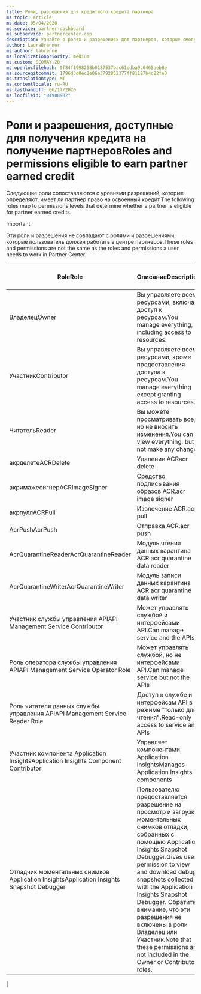 ```yaml
---
title: Роли, разрешения для кредитного кредита партнера
ms.topic: article
ms.date: 05/04/2020
ms.service: partner-dashboard
ms.subservice: partnercenter-csp
description: Узнайте о ролях и разрешениях для партнеров, которые смогут получить полученные кредиты (PEC). Они отличаются от ролей до работы в центре партнеров.
author: LauraBrenner
ms.author: labrenne
ms.localizationpriority: medium
ms.custom: SEOMAY.20
ms.openlocfilehash: 9f84f1998258b0187537bac61edba9c6465aeb8e
ms.sourcegitcommit: 1796d3d0ec2e06a3792852377ff81127b4d22fe0
ms.translationtype: MT
ms.contentlocale: ru-RU
ms.lasthandoff: 06/17/2020
ms.locfileid: "84908982"
---
```

# <a name="roles-and-permissions-eligible-to-earn-partner-earned-credit"></a><span data-ttu-id="3cf73-104">Роли и разрешения, доступные для получения кредита на получение партнеров</span><span class="sxs-lookup"><span data-stu-id="3cf73-104">Roles and permissions eligible to earn partner earned credit</span></span>

<span data-ttu-id="3cf73-105">Следующие роли сопоставляются с уровнями разрешений, которые определяют, имеет ли партнер право на освоенный кредит.</span><span class="sxs-lookup"><span data-stu-id="3cf73-105">The following roles map to permissions levels that determine whether a partner is eligible for partner earned credits.</span></span>

>[!Important]
><span data-ttu-id="3cf73-106">Эти роли и разрешения не совпадают с ролями и разрешениями, которые пользователь должен работать в центре партнеров.</span><span class="sxs-lookup"><span data-stu-id="3cf73-106">These roles and permissions are not the same as the roles and permissions a user needs to work in Partner Center.</span></span>

|<span data-ttu-id="3cf73-107">**Role**</span><span class="sxs-lookup"><span data-stu-id="3cf73-107">**Role**</span></span>   |<span data-ttu-id="3cf73-108">**Описание**</span><span class="sxs-lookup"><span data-stu-id="3cf73-108">**Description**</span></span>   |<span data-ttu-id="3cf73-109">**Подходящие PEC**</span><span class="sxs-lookup"><span data-stu-id="3cf73-109">**PEC eligible**</span></span>   |
|-----------------|:------------------|:--------------|
|<span data-ttu-id="3cf73-110">Владелец</span><span class="sxs-lookup"><span data-stu-id="3cf73-110">Owner</span></span>  |<span data-ttu-id="3cf73-111">Вы управляете всеми ресурсами, включая доступ к ресурсам.</span><span class="sxs-lookup"><span data-stu-id="3cf73-111">You manage everything, including access to resources.</span></span>|<span data-ttu-id="3cf73-112">Да</span><span class="sxs-lookup"><span data-stu-id="3cf73-112">Yes</span></span>|
|<span data-ttu-id="3cf73-113">Участник</span><span class="sxs-lookup"><span data-stu-id="3cf73-113">Contributor</span></span> |<span data-ttu-id="3cf73-114">Вы управляете всеми ресурсами, кроме предоставления доступа к ресурсам.</span><span class="sxs-lookup"><span data-stu-id="3cf73-114">You manage everything except granting access to resources.</span></span>|<span data-ttu-id="3cf73-115">Да</span><span class="sxs-lookup"><span data-stu-id="3cf73-115">Yes</span></span>|
|<span data-ttu-id="3cf73-116">Читатель</span><span class="sxs-lookup"><span data-stu-id="3cf73-116">Reader</span></span>|<span data-ttu-id="3cf73-117">Вы можете просматривать все, но не вносить изменения.</span><span class="sxs-lookup"><span data-stu-id="3cf73-117">You can view everything, but not make any changes</span></span>|<span data-ttu-id="3cf73-118">нет</span><span class="sxs-lookup"><span data-stu-id="3cf73-118">No</span></span>|
|<span data-ttu-id="3cf73-119">акрделете</span><span class="sxs-lookup"><span data-stu-id="3cf73-119">ACRDelete</span></span>|<span data-ttu-id="3cf73-120">Удаление ACR</span><span class="sxs-lookup"><span data-stu-id="3cf73-120">acr delete</span></span>|<span data-ttu-id="3cf73-121">Да</span><span class="sxs-lookup"><span data-stu-id="3cf73-121">Yes</span></span>|
|<span data-ttu-id="3cf73-122">акримажесигнер</span><span class="sxs-lookup"><span data-stu-id="3cf73-122">ACRImageSigner</span></span>|<span data-ttu-id="3cf73-123">Средство подписывания образов ACR.</span><span class="sxs-lookup"><span data-stu-id="3cf73-123">acr image signer</span></span>|<span data-ttu-id="3cf73-124">Да</span><span class="sxs-lookup"><span data-stu-id="3cf73-124">Yes</span></span>|
|<span data-ttu-id="3cf73-125">акрпулл</span><span class="sxs-lookup"><span data-stu-id="3cf73-125">ACRPull</span></span>|<span data-ttu-id="3cf73-126">Извлечение ACR.</span><span class="sxs-lookup"><span data-stu-id="3cf73-126">acr pull</span></span>|<span data-ttu-id="3cf73-127">Да</span><span class="sxs-lookup"><span data-stu-id="3cf73-127">Yes</span></span>|
|<span data-ttu-id="3cf73-128">AcrPush</span><span class="sxs-lookup"><span data-stu-id="3cf73-128">AcrPush</span></span>|<span data-ttu-id="3cf73-129">Отправка ACR.</span><span class="sxs-lookup"><span data-stu-id="3cf73-129">acr push</span></span>|<span data-ttu-id="3cf73-130">Да</span><span class="sxs-lookup"><span data-stu-id="3cf73-130">Yes</span></span>|
|<span data-ttu-id="3cf73-131">AcrQuarantineReader</span><span class="sxs-lookup"><span data-stu-id="3cf73-131">AcrQuarantineReader</span></span>|<span data-ttu-id="3cf73-132">Модуль чтения данных карантина ACR.</span><span class="sxs-lookup"><span data-stu-id="3cf73-132">acr quarantine data reader</span></span>|<span data-ttu-id="3cf73-133">нет</span><span class="sxs-lookup"><span data-stu-id="3cf73-133">No</span></span>|
|<span data-ttu-id="3cf73-134">AcrQuarantineWriter</span><span class="sxs-lookup"><span data-stu-id="3cf73-134">AcrQuarantineWriter</span></span>| <span data-ttu-id="3cf73-135">Модуль записи данных карантина ACR.</span><span class="sxs-lookup"><span data-stu-id="3cf73-135">acr quarantine data writer</span></span>|<span data-ttu-id="3cf73-136">Да</span><span class="sxs-lookup"><span data-stu-id="3cf73-136">Yes</span></span>|
|<span data-ttu-id="3cf73-137">Участник службы управления API</span><span class="sxs-lookup"><span data-stu-id="3cf73-137">API Management Service Contributor</span></span>|<span data-ttu-id="3cf73-138">Может управлять службой и интерфейсами API.</span><span class="sxs-lookup"><span data-stu-id="3cf73-138">Can manage service and the APIs</span></span>|<span data-ttu-id="3cf73-139">Да</span><span class="sxs-lookup"><span data-stu-id="3cf73-139">Yes</span></span>|
|<span data-ttu-id="3cf73-140">Роль оператора службы управления API</span><span class="sxs-lookup"><span data-stu-id="3cf73-140">API Management Service Operator Role</span></span>|<span data-ttu-id="3cf73-141">Может управлять службой, но не интерфейсами API.</span><span class="sxs-lookup"><span data-stu-id="3cf73-141">Can manage service but not the APIs</span></span>|<span data-ttu-id="3cf73-142">Да</span><span class="sxs-lookup"><span data-stu-id="3cf73-142">Yes</span></span>|
|<span data-ttu-id="3cf73-143">Роль читателя данных службы управления API</span><span class="sxs-lookup"><span data-stu-id="3cf73-143">API Management Service Reader Role</span></span>|<span data-ttu-id="3cf73-144">Доступ к службе и интерфейсам API в режиме "только для чтения".</span><span class="sxs-lookup"><span data-stu-id="3cf73-144">Read-only access to service and APIs</span></span>|<span data-ttu-id="3cf73-145">нет</span><span class="sxs-lookup"><span data-stu-id="3cf73-145">No</span></span>|
|<span data-ttu-id="3cf73-146">Участник компонента Application Insights</span><span class="sxs-lookup"><span data-stu-id="3cf73-146">Application Insights Component Contributor</span></span>|<span data-ttu-id="3cf73-147">Управляет компонентами Application Insights</span><span class="sxs-lookup"><span data-stu-id="3cf73-147">Manages Application Insights components</span></span>|<span data-ttu-id="3cf73-148">Да</span><span class="sxs-lookup"><span data-stu-id="3cf73-148">Yes</span></span>|
|<span data-ttu-id="3cf73-149">Отладчик моментальных снимков Application Insights</span><span class="sxs-lookup"><span data-stu-id="3cf73-149">Application Insights Snapshot Debugger</span></span>|<span data-ttu-id="3cf73-150">Пользователю предоставляется разрешение на просмотр и загрузку моментальных снимков отладки, собранных с помощью Application Insights Snapshot Debugger.</span><span class="sxs-lookup"><span data-stu-id="3cf73-150">Gives user permission to view and download debug snapshots collected with the Application Insights Snapshot Debugger.</span></span> <span data-ttu-id="3cf73-151">Обратите внимание, что эти разрешения не включены в роли Владелец или Участник.</span><span class="sxs-lookup"><span data-stu-id="3cf73-151">Note that these permissions are not included in the Owner or Contributor roles.</span></span>|<span data-ttu-id="3cf73-152">Да</span><span class="sxs-lookup"><span data-stu-id="3cf73-152">Yes</span></span>|
|